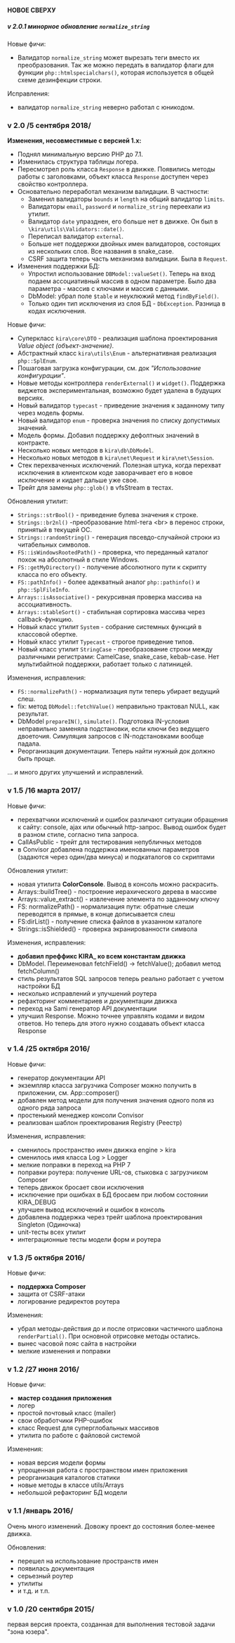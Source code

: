 **НОВОЕ СВЕРХУ**

##### v 2.0.1 минорное обновление `normalize_string`

Новые фичи:

- Валидатор `normalize_string` может вырезать теги вместо их преобразования. Так же можно передать в валидатор флаги для функции `php::htmlspecialchars()`, которая используется в общей схеме дезинфекции строки.

Исправления:

- валидатор `normalize_string` неверно работал с юникодом.

###  v 2.0 /5 сентября 2018/

**Изменения, несовместимые с версией 1.x:**

- Поднял минимальную версию PHP до 7.1.
- Изменилась структура таблицы логера.
- Пересмотрел роль класса `Response` в движке. Появились методы работы с заголовками, объект класса `Response` доступен через свойство контроллера.
- Основательно переработал механизм валидации. В частности:
    - Заменил валидаторы `bounds` и `length` на общий валидатор `limits`.
    - Валидаторы `email`, `password` и `normalize_string` переехали из утилит.
    - Валидатор `date` упразднен, его больше нет в движке. Он был в `\kira\utils\Validators::date()`.
    - Переписал валидатор `external`.
    - Больше нет поддержки двойных имен валидаторов, состоящих из нескольких слов. Все названия в snake_case.
    - CSRF защита теперь часть механизма валидации. Была в `Request`.
- Изменения поддержки БД:
    - Упростил использование `DBModel::valueSet()`. Теперь на вход подаем ассоциативный массив в одном параметре. Было два параметра - массив с ключами и массив с данными.
    - DbModel: убрал поле `$table` и неуклюжий метод `findByField()`.
    - Только один тип исключения из слоя БД - `DbException`. Разница в кодах исключения.

Новые фичи:

- Суперкласс `kira\core\DTO` - реализация шаблона проектирования *Value object (объект-значение)*.
- Абстрактный класс `kira\utils\Enum` - альтернативная реализация `php::SplEnum`.
- Пошаговая загрузка конфигурации, см. док *"Использование конфигурации"*.
- Новые методы контроллера `renderExternal()` и `widget()`. Поддержка виджетов экспериментальная, возможно будет удалена в будущих версиях.
- Новый валидатор `typecast` - приведение значения к заданному типу через модель формы.
- Новый валидатор `enum` - проверка значения по списку допустимых значений.
- Модель формы. Добавил поддержку дефолтных значений в контракте.
- Несколько новых методов в `kira\db\DbModel`.
- Несколько новых методов в `kira\net\Request` и `kira\net\Session`.
- Стек перехваченных исключений. Полезная штука, когда перехват исключения в клиентском коде заворачивает его в новое исключение и кидает дальше уже свое.
- Трейт для замены `php::glob()` в vfsStream в тестах.

Обновления утилит:

- `Strings::strBool()` - приведение булева значения к строке.
- `Strings::br2nl()` -преобразование html-тега \<br> в перенос строки, принятый в текущей ОС.
- `Strings::randomString()` - генерация пвсевдо-случайной строки из читабельных символов.
- `FS::isWindowsRootedPath()` - проверка, что переданный каталог похож на абсолютный в стиле Windows.
- `FS::getMyDirectory()` - получение абсолютного пути к скрипту класса по его объекту.
- `FS::pathInfo()` - более адекватный аналог `php::pathinfo()` и `php::SplFileInfo`.
- `Arrays::isAssociative()` - рекурсивная проверка массива на ассоциативность.
- `Arrays::stableSort()` - стабильная сортировка массива через callback-функцию.
- Новый класс утилит `System` - собрание системных функций в классовой обертке.
- Новый класс утилит `Typecast` - строгое приведение типов.
- Новый класс утилит `StringCase` - преобразование строки между различными регистрами: CamelCase, snake_case, kebab-case. Нет мультибайтной поддержки, работает только с латиницей.

Изменения, исправления:

- `FS::normalizePath()` - нормализация пути теперь убирает ведущий слеш.
- fix: метод `DbModel::fetchValue()` неправильно трактовал NULL, как результат.
- DbModel `prepareIN()`, `simulate()`. Подготовка IN-условия неправильно заменяла подстановки, если ключи без ведущего двоеточия. Симуляция запросов с IN-подстановками вообще падала.
- Реорганизация документации. Теперь найти нужный док должно быть проще.

... и много других улучшений и исправлений.

###  v 1.5 /16 марта 2017/

Новые фичи:

- перехватчики исключений и ошибок различают ситуации обращения к сайту: console, ajax или обычный http-запрос. Вывод ошибок будет в разном стиле, согласно типа запроса.
- CallAsPublic - трейт для тестирования непубличных методов
- в Convisor добавлена поддержка именованных параметров (задаются через один/два минуса) и подкаталогов со скриптами

Обновления утилит:

- новая утилита **ColorConsole**. Вывод в консоль можно раскрасить.
- Arrays::buildTree() - построение иерахического дерева в массиве
- Arrays::value_extract() - извлечение элемента по заданному ключу
- FS: normalizePath() - нормализация пути: обратные слеши переводятся в прямые, в конце дописывается слеш
- FS:dirList() - получение списка файлов в указанном каталоге
- Strings::isShielded() - проверка экранированности символа

Изменения, исправления:

- **добавил преффикс KIRA_ ко всем константам движка**
- DbModel. Переименовал fetchField() -> fetchValue(); добавил метод fetchColumn()
- стиль результатов SQL запросов теперь реально работает с учетом настройки БД
- несколько исправлений и улучшений роутера
- рефакторинг комментариев и документации движка
- переход на Sami генератор API документации
- улучшил Response. Можно точнее управлять кодами и видом ответов. Но теперь для этого нужно создавать объект класса Response

###  v 1.4 /25 октября 2016/

Новые фичи:

- генератор документации API
- экземпляр класса загрузчика Composer можно получить в приложении, см. App::composer()
- добавлен метод модели для получения значения одного поля из одного ряда запроса
- простенький менеджер консоли Convisor
- реализован шаблон проектирования Registry (Реестр)

Изменения, исправления:

- сменилось пространство имен движка engine > kira
- сменилось имя класса Log > Logger
- мелкие поправки в переход на PHP 7
- поправки роутера: получение URL-ов, стыковка с загрузчиком Composer
- теперь движок бросает свои исключения
- исключение при ошибках в БД бросаем при любом состоянии KIRA_DEBUG
- улучшен вывод исключений и ошибок в консоль
- добавлена поддержка через трейт шаблона проектирования Singleton (Одиночка)
- unit-тесты всех утилит
- интеграционные тесты модели форм и роутера

###  v 1.3 /5 октября 2016/

Новые фичи:

- **поддержка Composer**
- защита от CSRF-атаки
- логирование редиректов роутера

Изменения:

- убрал методы-действия до и после отрисовки частичного шаблона `renderPartial()`. При основной отрисовке методы остались.
- вынес часовой пояс сайта в настройки
- мелкие изменения и поправки

###  v 1.2 /27 июня 2016/

Новые фичи:

- **мастер создания приложения**
- логер
- простой почтовый класс (mailer)
- свои обработчики PHP-ошибок
- класс Request для суперглобальных массивов
- утилита по работе с файловой системой

Изменения:

- новая версия модели формы
- упрощенная работа с пространством имен приложения
- реорганизация каталогов статики
- новые методы в классе utils/Arrays
- небольшой рефакторинг БД модели

###  v 1.1 /январь 2016/

Очень много изменений. Довожу проект до состояния более-менее движка.

Обновления:

- перешел на использование пространств имен
- появилась документация
- серьезный роутер
- утилиты
- и т.д. и т.п.


### v 1.0 /20 сентября 2015/

первая версия проекта, созданная для выполнения тестовой задачи "зона юзера".
